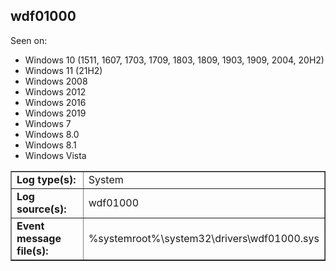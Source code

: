 ## wdf01000

Seen on:
* Windows 10 (1511, 1607, 1703, 1709, 1803, 1809, 1903, 1909, 2004, 20H2)
* Windows 11 (21H2)
* Windows 2008
* Windows 2012
* Windows 2016
* Windows 2019
* Windows 7
* Windows 8.0
* Windows 8.1
* Windows Vista

<table border="1" class="docutils">
  <tbody>
    <tr>
      <td><b>Log type(s):</b></td>
      <td>System</td>
    </tr>
    <tr>
      <td><b>Log source(s):</b></td>
      <td>wdf01000</td>
    </tr>
    <tr>
      <td><b>Event message file(s):</b></td>
      <td>%systemroot%\system32\drivers\wdf01000.sys</td>
    </tr>
  </tbody>
</table>

&nbsp;

